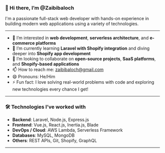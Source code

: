 ### 👋 Hi there, I’m @Zaibibaloch

I'm a passionate full-stack web developer with hands-on experience in building modern web applications using a variety of technologies.

---

- 👀 I’m interested in **web development**, **serverless architecture**, and **e-commerce platforms**
- 🌱 I’m currently learning **Laravel with Shopify integration** and diving deeper into **Shopify app development**
- 💞️ I’m looking to collaborate on **open-source projects**, **SaaS platforms**, and **Shopify-based applications**
- 📫 How to reach me: zaibibaloch@gmail.com
- 😄 Pronouns: He/Him
- ⚡ Fun fact: I love solving real-world problems with code and exploring new technologies every chance I get!

---

### 🛠️ Technologies I’ve worked with

- **Backend**: Laravel, Node.js, Express.js
- **Frontend**: Vue.js, React.js, Inertia.js, Blade
- **DevOps / Cloud**: AWS Lambda, Serverless Framework
- **Databases**: MySQL, MongoDB
- **Others**: REST APIs, Git, Shopify, GraphQL

---

<!---
Zaibibaloch/Zaibibaloch is a ✨ special ✨ repository because its `README.md` (this file) appears on your GitHub profile.
You can click the Preview link to take a look at your changes.
--->

